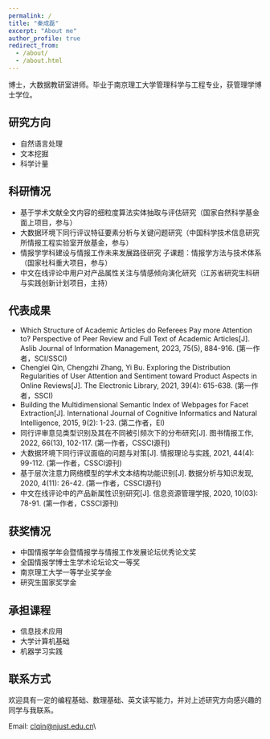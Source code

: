```yaml
---
permalink: /
title: "秦成磊"
excerpt: "About me"
author_profile: true
redirect_from: 
  - /about/
  - /about.html
---
```


  博士，大数据教研室讲师。毕业于南京理工大学管理科学与工程专业，获管理学博士学位。

研究方向
------
* 自然语言处理
* 文本挖掘
* 科学计量


科研情况
------
* 基于学术文献全文内容的细粒度算法实体抽取与评估研究（国家自然科学基金面上项目，参与）
* 大数据环境下同行评议特征要素分析与关键问题研究（中国科学技术信息研究所情报工程实验室开放基金，参与）
* 情报学学科建设与情报工作未来发展路径研究 子课题：情报学方法与技术体系（国家社科重大项目，参与）
* 中文在线评论中用户对产品属性关注与情感倾向演化研究（江苏省研究生科研与实践创新计划项目，主持）

  
代表成果
------
* Which Structure of Academic Articles do Referees Pay more Attention to? Perspective of Peer Review and Full Text of Academic Articles[J]. Aslib Journal of Information Management, 2023, 75(5), 884-916. (第一作者，SCI/SSCI) 
* Chenglei Qin, Chengzhi Zhang, Yi Bu. Exploring the Distribution Regularities of User Attention and Sentiment toward Product Aspects in Online Reviews[J]. The Electronic Library, 2021, 39(4): 615-638. (第一作者，SSCI)
* Building the Multidimensional Semantic Index of Webpages for Facet Extraction[J]. International Journal of Cognitive Informatics and Natural Intelligence, 2015, 9(2): 1-23. (第二作者，EI)
* 同行评审意见类型识别及其在不同被引频次下的分布研究[J]. 图书情报工作, 2022, 66(13), 102-117. (第一作者，CSSCI源刊)
* 大数据环境下同行评议面临的问题与对策[J]. 情报理论与实践, 2021, 44(4): 99-112. (第一作者，CSSCI源刊)
* 基于层次注意力网络模型的学术文本结构功能识别[J]. 数据分析与知识发现, 2020, 4(11): 26-42. (第一作者，CSSCI源刊)
* 中文在线评论中的产品新属性识别研究[J]. 信息资源管理学报, 2020, 10(03): 78-91. (第一作者，CSSCI源刊)


获奖情况
------
* 中国情报学年会暨情报学与情报工作发展论坛优秀论文奖
* 全国情报学博士生学术论坛论文一等奖
* 南京理工大学一等学业奖学金
* 研究生国家奖学金


承担课程
------
* 信息技术应用
* 大学计算机基础
* 机器学习实践

  
联系方式
------
欢迎具有一定的编程基础、数理基础、英文读写能力，并对上述研究方向感兴趣的同学与我联系。

Email: clqin@njust.edu.cn\


